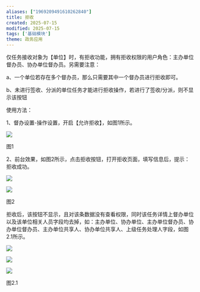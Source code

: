 ```yaml
---
aliases: ["1969209491610262840"]
title: 拒收
created: 2025-07-15
modified: 2025-07-15
tags: ['基础模块']
theme: 政务应用
---
```


仅任务接收对象为【单位】时，有拒收功能，拥有拒收权限的用户角色：主办单位督办员、协办单位督办员。另需要注意：

a、一个单位若存在多个督办员，那么只需要其中一个督办员进行拒收即可。

b、未进行签收、分派的单位任务才能进行拒收操作，若进行了签收/分派，则不显示该按钮

使用方法：

1、督办设置-操作设置，开启【允许拒收】，如图1所示。

![](cde822a4a3dd3b643dd3cb77385dd872.jpg)

图1

2、前台效果，如图2所示，点击拒收按钮，打开拒收页面，填写信息后，提示：拒收成功。

![](30b453fffa4a4abe14bb78e1bb3de39e.jpg)

![](418e51947acffc27e32684ad30df3a75.jpg)

图2

拒收后，该按钮不显示，且对该条数据没有查看权限，同时该任务详情上督办单位以及该单位相关人员字段均去掉，如：主办单位、协办单位、主办单位督办员、协办单位督办员、主办单位共享人、协办单位共享人、上级任务处理人字段，如图2.1所示。

![](e3be195a36d411a8ad9e3bbc27f48059.jpg)

![](a9f1802b6fb35aee4f56b8f9dee2b736.jpg)

![](994569c0812b064824f9d1e84096d29b.jpg)

图2.1